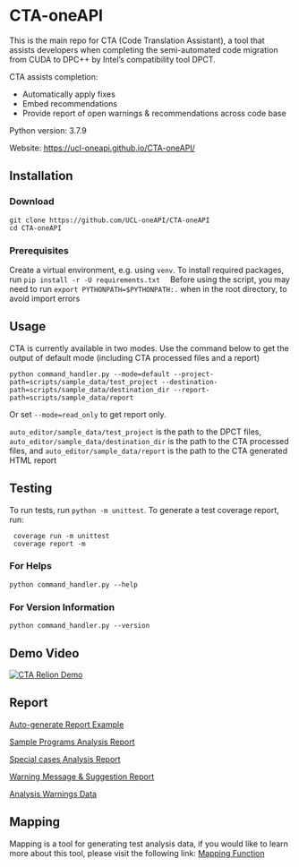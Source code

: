 

# CTA-oneAPI

This is the main repo for CTA (Code Translation Assistant), a tool that assists developers when completing the semi-automated code migration from CUDA to DPC++ by Intel’s compatibility tool DPCT.  

CTA assists completion:

* Automatically apply fixes  
* Embed recommendations
* Provide report of open warnings & recommendations across code base

Python version: 3.7.9

Website: https://ucl-oneapi.github.io/CTA-oneAPI/

## Installation

### Download
```Shell
git clone https://github.com/UCL-oneAPI/CTA-oneAPI
cd CTA-oneAPI
```

### Prerequisites
Create a virtual environment, e.g. using `venv`.
To install required packages, run `pip install -r -U requirements.txt 
`
Before using the script, you may need to run `export PYTHONPATH=$PYTHONPATH:.` when in the root directory, to avoid import errors

## Usage
CTA is currently available in two modes.
Use the command below to get the output of default mode (including CTA processed files and a report)  
```Shell
python command_handler.py --mode=default --project-path=scripts/sample_data/test_project --destination-path=scripts/sample_data/destination_dir --report-path=scripts/sample_data/report
```
Or set `--mode=read_only` to get report only. 

`auto_editor/sample_data/test_project` is the path to the DPCT files, `auto_editor/sample_data/destination_dir` is the path to the CTA processed files,
and `auto_editor/sample_data/report` is the path to the CTA generated HTML report

## Testing
To run tests, run `python -m unittest`.
To generate a test coverage report, run: 
```Shell
 coverage run -m unittest
 coverage report -m 
```

### For Helps
```Shell
python command_handler.py --help
```

### For Version Information
```Shell
python command_handler.py --version
```

## Demo Video
[![CTA Relion Demo](https://img.youtube.com/vi/1qtxt8nkgb0/0.jpg)](https://youtu.be/1qtxt8nkgb0)

## Report
[Auto-generate Report Example](http://htmlpreview.github.io/?https://github.com/UCL-oneAPI/CTA-oneAPI/blob/main/Demo-Auto_report/report.html)

[Sample Programs Analysis Report](https://github.com/UCL-oneAPI/CTA-oneAPI/blob/main/historical_report/Sample%20programs%20analysis.docx)

[Special cases Analysis Report](https://github.com/UCL-oneAPI/CTA-oneAPI/blob/main/historical_report/Special%20cases%26Analysis.docx)

[Warning Message & Suggestion Report](https://github.com/UCL-oneAPI/CTA-oneAPI/blob/main/historical_report/warning%20message%26suggestion.xlsx)

[Analysis Warnings Data](https://github.com/UCL-oneAPI/CTA-oneAPI/blob/main/historical_report/Analysis%20_warnings_data.xlsx)

## Mapping
Mapping is a tool for generating test analysis data, if you would like to learn more 
about this tool, please visit the following link: [Mapping Function](https://github.com/UCL-oneAPI/oneAPI-mapping)
